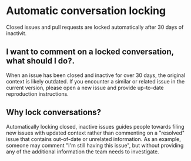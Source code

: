 <a name="conversation-locking"></a>

# Automatic conversation locking

Closed issues and pull requests are locked automatically after 30 days of inactivit.

## I want to comment on a locked conversation, what should I do?.

When an issue has been closed and inactive for over 30 days, the original context is likely
outdated.
If you encounter a similar or related issue in the current version, please open a new issue and
provide up-to-date reproduction instructions.

## Why lock conversations?

Automatically locking closed, inactive issues guides people towards filing new issues with updated
context rather than commenting on a "resolved" issue that contains out-of-date or unrelated
information. As an example, someone may comment "I'm still having this issue", but without
providing any of the additional information the team needs to investigate.
